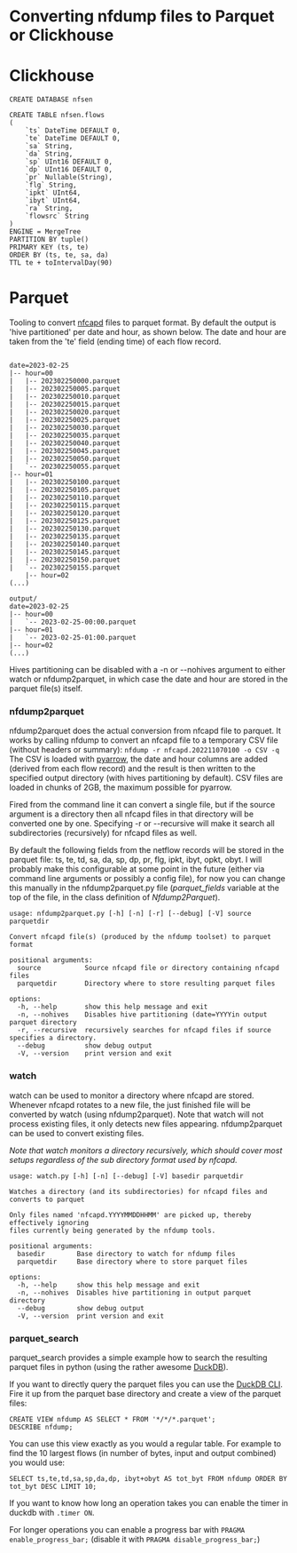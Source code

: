 # Converting nfdump files to Parquet or Clickhouse


# Clickhouse

```
CREATE DATABASE nfsen

CREATE TABLE nfsen.flows
(
    `ts` DateTime DEFAULT 0,
    `te` DateTime DEFAULT 0,
    `sa` String,
    `da` String,
    `sp` UInt16 DEFAULT 0,
    `dp` UInt16 DEFAULT 0,
    `pr` Nullable(String),
    `flg` String,
    `ipkt` UInt64,
    `ibyt` UInt64,
    `ra` String,
    `flowsrc` String
)
ENGINE = MergeTree
PARTITION BY tuple()
PRIMARY KEY (ts, te)
ORDER BY (ts, te, sa, da)
TTL te + toIntervalDay(90) 
```


# Parquet
Tooling to convert [nfcapd](https://github.com/phaag/nfdump) files to parquet format.
By default the output is 'hive partitioned' per date and hour, as shown below.
The date and hour are taken from the 'te' field (ending time) of each flow record.

```

date=2023-02-25
|-- hour=00
|   |-- 202302250000.parquet
|   |-- 202302250005.parquet
|   |-- 202302250010.parquet
|   |-- 202302250015.parquet
|   |-- 202302250020.parquet
|   |-- 202302250025.parquet
|   |-- 202302250030.parquet
|   |-- 202302250035.parquet
|   |-- 202302250040.parquet
|   |-- 202302250045.parquet
|   |-- 202302250050.parquet
|   `-- 202302250055.parquet
|-- hour=01
|   |-- 202302250100.parquet
|   |-- 202302250105.parquet
|   |-- 202302250110.parquet
|   |-- 202302250115.parquet
|   |-- 202302250120.parquet
|   |-- 202302250125.parquet
|   |-- 202302250130.parquet
|   |-- 202302250135.parquet
|   |-- 202302250140.parquet
|   |-- 202302250145.parquet
|   |-- 202302250150.parquet
|   `-- 202302250155.parquet
    |-- hour=02
(...)
```

```
output/
date=2023-02-25
|-- hour=00
|   `-- 2023-02-25-00:00.parquet
|-- hour=01
|   `-- 2023-02-25-01:00.parquet
|-- hour=02
(...)

```


Hives partitioning can be disabled with a -n or --nohives argument to either watch or nfdump2parquet, 
in which case the date and hour are stored in the parquet file(s) itself.

### nfdump2parquet
nfdump2parquet does the actual conversion from nfcapd file to parquet. 
It works by calling nfdump to convert an nfcapd file to a temporary CSV file (without headers or summary):
`nfdump -r nfcapd.202211070100 -o CSV -q`
The CSV is loaded with [pyarrow](https://arrow.apache.org/docs/python/index.html), 
the date and hour columns are added (derived from each flow record) and the result is then 
written to the specified output directory (with hives partitioning by default).
CSV files are loaded in chunks of 2GB, the maximum possible for pyarrow.

Fired from the command line it can convert a single file, but if the source argument is a directory then all
nfcapd files in that directory will be converted one by one. Specifying -r or --recursive will make it search all 
subdirectories (recursively) for nfcapd files as well.

By default the following fields from the netflow records will be stored in the parquet file:
ts, te, td, sa, da, sp, dp, pr, flg, ipkt, ibyt, opkt, obyt.
I will probably make this configurable at some point in the future 
(either via command line arguments or possibly a config file), for now you can change this manually in the
nfdump2parquet.py file (*parquet_fields* variable at the top of the file, in the class definition of *Nfdump2Parquet*).


````
usage: nfdump2parquet.py [-h] [-n] [-r] [--debug] [-V] source parquetdir

Convert nfcapd file(s) (produced by the nfdump toolset) to parquet format

positional arguments:
  source           Source nfcapd file or directory containing nfcapd files
  parquetdir       Directory where to store resulting parquet files

options:
  -h, --help       show this help message and exit
  -n, --nohives    Disables hive partitioning (date=YYYYin output parquet directory
  -r, --recursive  recursively searches for nfcapd files if source specifies a directory.
  --debug          show debug output
  -V, --version    print version and exit
````

### watch

watch can be used to monitor a directory where nfcapd are stored. Whenever nfcapd rotates to a new file, 
the just finished file will be converted by watch (using nfdump2parquet). Note that watch will not process existing files,
it only detects new files appearing. nfdump2parquet can be used to convert existing files.

_Note that watch monitors a directory recursively, 
which should cover most setups regardless of the sub directory format used by nfcapd._
````
usage: watch.py [-h] [-n] [--debug] [-V] basedir parquetdir

Watches a directory (and its subdirectories) for nfcapd files and converts to parquet

Only files named 'nfcapd.YYYYMMDDHHMM' are picked up, thereby effectively ignoring 
files currently being generated by the nfdump tools.

positional arguments:
  basedir        Base directory to watch for nfdump files
  parquetdir     Base directory where to store parquet files

options:
  -h, --help     show this help message and exit
  -n, --nohives  Disables hive partitioning in output parquet directory
  --debug        show debug output
  -V, --version  print version and exit

````

### parquet_search

parquet_search provides a simple example how to search the resulting parquet files in python 
(using the rather awesome [DuckDB](https://duckdb.org/)).


If you want to directly query the parquet files you can use the [DuckDB CLI](https://duckdb.org/#quickinstall).
Fire it up from the parquet base directory and create a view of the parquet files:
```
CREATE VIEW nfdump AS SELECT * FROM '*/*/*.parquet';
DESCRIBE nfdump;
```
You can use this view exactly as you would a regular table. For example to find the 10 largest flows 
(in number of bytes, input and output combined) you would use:
```
SELECT ts,te,td,sa,sp,da,dp, ibyt+obyt AS tot_byt FROM nfdump ORDER BY tot_byt DESC LIMIT 10;
 ```

If you want to know how long an operation takes you can enable the timer in duckdb with `.timer ON`.

For longer operations you can enable a progress bar with `PRAGMA enable_progress_bar;` 
(disable it with `PRAGMA disable_progress_bar;`)


